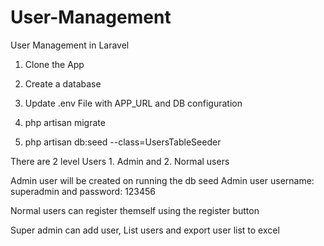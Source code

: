 # User-Management
User Management in Laravel


1. Clone the App

2. Create a database

3. Update .env File with APP_URL and DB configuration

4. php artisan migrate

5. php artisan db:seed --class=UsersTableSeeder



There are 2 level Users 1. Admin and 2. Normal users

Admin user will be created on running the db seed
Admin user username: superadmin and password: 123456

Normal users can register themself using the register button

Super admin can add user, List users and export user list to excel
